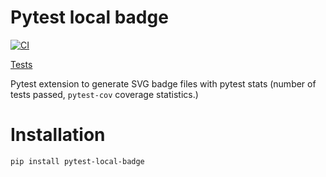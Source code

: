 # Pytest local badge

[![CI](https://github.com/VRGhost/pytest-local-badge/actions/workflows/main.yml/badge.svg)](https://github.com/VRGhost/pytest-local-badge/actions/workflows/main.yml)

[Tests](./badges/tests.svg)


Pytest extension to generate SVG badge files with pytest stats (number of tests passed, `pytest-cov` coverage statistics.)

# Installation

`pip install pytest-local-badge`
